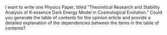 I want to write one Physics Paper, titled "Theoretical Research and Stability Analysis of K-essence Dark Energy Model in Cosmological Evolution." Could you generate the table of contents for the opinion article and provide a detailed explanation of the dependencies between the items in the table of contents?